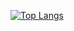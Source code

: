 [![Top Langs](https://github-readme-stats.vercel.app/api/top-langs/?username=linuskmr&layout=compact)](https://github.com/anuraghazra/github-readme-stats)


<!--
**linuskmr/linuskmr** is a ✨ _special_ ✨ repository because its `README.md` (this file) appears on your GitHub profile.

Here are some ideas to get you started:

- 🔭 I’m currently working on ...
- 🌱 I’m currently learning ...
- 👯 I’m looking to collaborate on ...
- 🤔 I’m looking for help with ...
- 💬 Ask me about ...
- 📫 How to reach me: ...
- 😄 Pronouns: ...
- ⚡ Fun fact: ...
-->
